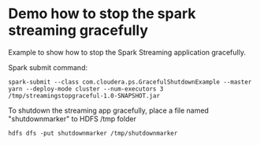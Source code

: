 # Demo how to stop the spark streaming gracefully
Example to show how to stop the Spark Streaming application gracefully.

Spark submit command:

`spark-submit --class com.cloudera.ps.GracefulShutdownExample --master yarn --deploy-mode cluster --num-executors 3 /tmp/streamingstopgraceful-1.0-SNAPSHOT.jar`

To shutdown the streaming app gracefully, place a file named "shutdownmarker" to HDFS /tmp folder

`hdfs dfs -put shutdownmarker /tmp/shutdownmarker`